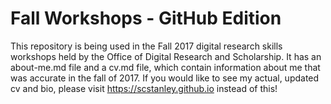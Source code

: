 # Fall Workshops - GitHub Edition

This repository is being used in the Fall 2017 digital research skills workshops held by the Office of Digital Research and Scholarship. It has an about-me.md file and a cv.md file, which contain information about me that was accurate in the fall of 2017. If you would like to see my actual, updated cv and bio, please visit https://scstanley.github.io instead of this!
